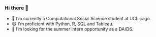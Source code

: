 ### Hi there 👋

- 🔭 I’m currently a Computational Social Science student at UChicago.
- 😄 I'm proficient with Python, R, SQL and Tableau.
- 🌱 I’m looking for the summer intern opportunity as a DA/DS.

<!--
**yujing-syj/yujing-syj** is a ✨ _special_ ✨ repository because its `README.md` (this file) appears on your GitHub profile.

Here are some ideas to get you started:

- 🔭 I’m currently working on ...
- 🌱 I’m currently learning ...
- 👯 I’m looking to collaborate on ...
- 🤔 I’m looking for help with ...
- 💬 Ask me about ...
- 📫 How to reach me: ...
- 😄 Pronouns: ...
- ⚡ Fun fact: ...
-->
